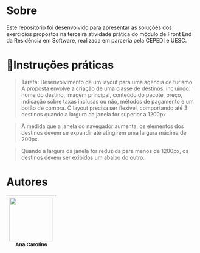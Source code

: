 # Sobre

<p>Este repositório foi desenvolvido para apresentar as soluções dos exercícios propostos na terceira atividade prática do módulo de Front End da Residência em Software, realizada em parceria pela CEPEDI e UESC.</p>

# 📑Instruções práticas

> Tarefa: Desenvolvimento de um layout para uma agência de turismo. A proposta envolve a criação de uma classe de destinos, incluindo: nome do destino, imagem principal, conteúdo do pacote, preço, indicação sobre taxas inclusas ou não, métodos de pagamento e um botão de compra. O layout precisa ser flexível, comportando até 3 destinos quando a largura da janela for superior a 1200px.


> À medida que a janela do navegador aumenta, os elementos dos destinos devem se expandir até atingirem uma largura máxima de 200px.


> Quando a largura da janela for reduzida para menos de 1200px, os destinos devem ser exibidos um abaixo do outro.



# Autores

| [<img src="https://avatars.githubusercontent.com/u/85597024?s=400&u=a2e62cbd29eecb1443a99a47115f3a8be2695be3&v=4" width=115><br><sub>Ana Caroline </sub>](https://github.com/CarolineNeris) | 
|:-------------------------------------------------------------------------------------------------------------------------------------------------:|
